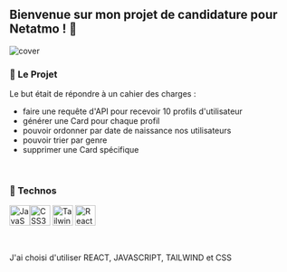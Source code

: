 ## Bienvenue sur mon projet de candidature pour Netatmo ! :office:

![cover](https://github.com/clem0316/mon_Portfolio/blob/f860dc9d2bcf5ae388fd32d8ddef83e5b8fb4cf2/img/Screen1.jpg)

### :rocket: Le Projet
Le but était de répondre à un cahier des charges :
- faire une requête d'API pour recevoir 10 profils d'utilisateur
- générer une Card pour chaque profil
- pouvoir ordonner par date de naissance nos utilisateurs
- pouvoir trier par genre
- supprimer une Card spécifique 

<br/>

### :floppy_disk: Technos
<p align="left"> <a href="https://developer.mozilla.org/en-US/docs/Web/JavaScript" target="_blank" rel="noreferrer"><img src="https://raw.githubusercontent.com/danielcranney/readme-generator/main/public/icons/skills/javascript-colored.svg" width="36" height="36" alt="JavaScript" /></a><a href="https://www.w3.org/TR/CSS/#css" target="_blank" rel="noreferrer"><img src="https://raw.githubusercontent.com/danielcranney/readme-generator/main/public/icons/skills/css3-colored.svg" width="36" height="36" alt="CSS3" /></a> <a href="https://tailwindcss.com/" target="_blank" rel="noreferrer"><img src="https://raw.githubusercontent.com/danielcranney/readme-generator/main/public/icons/skills/tailwindcss-colored.svg" width="36" height="36" alt="TailwindCSS" /></a> <a href="https://reactjs.org/" target="_blank" rel="noreferrer"><img src="https://raw.githubusercontent.com/danielcranney/readme-generator/main/public/icons/skills/react-colored.svg" width="36" height="36" alt="React" /></a> </p>

<br/>

J'ai choisi d'utiliser REACT, JAVASCRIPT, TAILWIND et CSS


